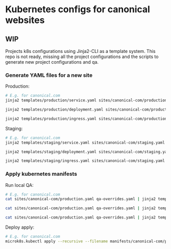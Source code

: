 # Kubernetes configs for canonical websites

## WIP

Projects k8s configurations using Jinja2-CLI as a template system. This repo is not ready, missing all the project configurations and the scripts to generate new project configurations and qa.

### Generate YAML files for a new site

Production:

``` bash
# E.g. for canonical.com
jinja2 templates/production/service.yaml sites/canonical-com/production.yaml > manifests/canonical-com/production/service.yaml

jinja2 templates/production/deployment.yaml sites/canonical-com/production.yaml > manifests/canonical-com/production/deployment.yaml

jinja2 templates/production/ingress.yaml sites/canonical-com/production.yaml > manifests/canonical-com/production/ingress.yaml
```

Staging:
``` bash
# E.g. for canonical.com
jinja2 templates/staging/service.yaml sites/canonical-com/staging.yaml > manifests/canonical-com/staging/service.yaml

jinja2 templates/staging/deployment.yaml sites/canonical-com/staging.yaml > manifests/canonical-com/staging/deployment.yaml

jinja2 templates/staging/ingress.yaml sites/canonical-com/staging.yaml > manifests/canonical-com/staging/ingress.yaml
```

### Apply kubernetes manifests

Run local QA:
``` bash
# E.g. for canonical.com
cat sites/canonical-com/production.yaml qa-overrides.yaml | jinja2 templates/production/service.yaml | microk8s.kubectl apply -f -

cat sites/canonical-com/production.yaml qa-overrides.yaml | jinja2 templates/production/deployment.yaml | microk8s.kubectl apply -f -

cat sites/canonical-com/production.yaml qa-overrides.yaml | jinja2 templates/production/ingress.yaml | microk8s.kubectl apply -f -
```

Deploy apply:
``` bash
# E.g. for canonical.com
microk8s.kubectl apply --recursive --filename manifests/canonical-com/production
```
